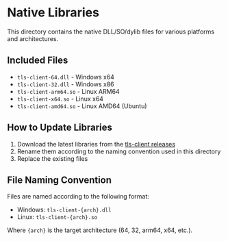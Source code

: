 # Native Libraries

This directory contains the native DLL/SO/dylib files for various platforms and architectures.

## Included Files

- `tls-client-64.dll` - Windows x64
- `tls-client-32.dll` - Windows x86
- `tls-client-arm64.so` - Linux ARM64
- `tls-client-x64.so` - Linux x64
- `tls-client-amd64.so` - Linux AMD64 (Ubuntu)

## How to Update Libraries

1. Download the latest libraries from the [tls-client releases](https://github.com/bogdanfinn/tls-client/releases)
2. Rename them according to the naming convention used in this directory
3. Replace the existing files

## File Naming Convention

Files are named according to the following format:
- Windows: `tls-client-{arch}.dll`
- Linux: `tls-client-{arch}.so`

Where `{arch}` is the target architecture (64, 32, arm64, x64, etc.).

